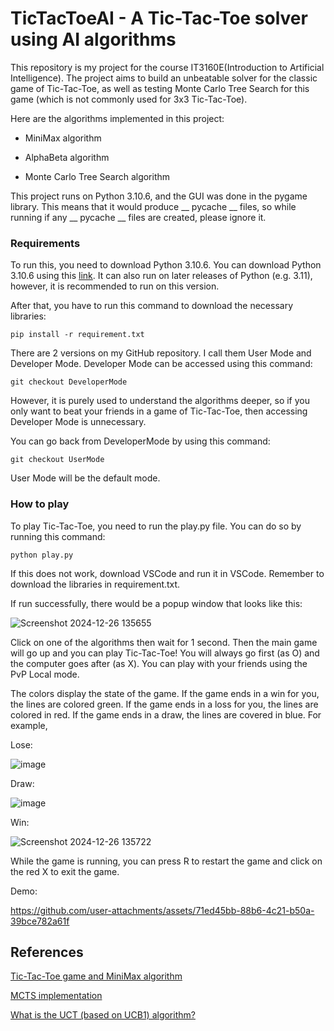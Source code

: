 # TicTacToeAI - A Tic-Tac-Toe solver using AI algorithms

This repository is my project for the course IT3160E(Introduction to Artificial Intelligence). The project aims to build an unbeatable solver for the classic game of Tic-Tac-Toe, as well as testing Monte Carlo Tree Search for this game (which is not commonly used for 3x3 Tic-Tac-Toe).

Here are the algorithms implemented in this project:

- MiniMax algorithm

- AlphaBeta algorithm

- Monte Carlo Tree Search algorithm

This project runs on Python 3.10.6, and the GUI was done in the pygame library. This means that it would produce __ pycache __ files, so while running if any __ pycache __ files are created, please ignore it.

### Requirements

To run this, you need to download Python 3.10.6. You can download Python 3.10.6 using this [link](https://www.python.org/downloads/release/python-3106/). It can also run on later releases of Python (e.g. 3.11), however, it is recommended to run on this version. 

After that, you have to run this command to download the necessary libraries:
```
pip install -r requirement.txt
```

There are 2 versions on my GitHub repository. I call them User Mode and Developer Mode. Developer Mode can be accessed using this command:
```
git checkout DeveloperMode
```
However, it is purely used to understand the algorithms deeper, so if you only want to beat your friends in a game of Tic-Tac-Toe, then accessing Developer Mode is unnecessary.

You can go back from DeveloperMode by using this command:
```
git checkout UserMode
```

User Mode will be the default mode.
### How to play

To play Tic-Tac-Toe, you need to run the play.py file. You can do so by running this command:
```
python play.py
```

If this does not work, download VSCode and run it in VSCode. Remember to download the libraries in requirement.txt.

If run successfully, there would be a popup window that looks like this:

![Screenshot 2024-12-26 135655](https://github.com/user-attachments/assets/d3e6cd31-ebf7-4ff0-9a3b-9a871a764923)

Click on one of the algorithms then wait for 1 second. Then the main game will go up and you can play Tic-Tac-Toe! You will always go first (as O) and the computer goes after (as X). You can play with your friends using the PvP Local mode.

The colors display the state of the game. If the game ends in a win for you, the lines are colored green. If the game ends in a loss for you, the lines are colored in red. If the game ends in a draw, the lines are covered in blue. For example,

Lose:

![image](https://github.com/user-attachments/assets/b2735205-7213-45ed-88bd-39a8f034dce7)

Draw:

![image](https://github.com/user-attachments/assets/4f97cf2c-e6cd-4020-90b3-7f620cee8da5)

Win:

![Screenshot 2024-12-26 135722](https://github.com/user-attachments/assets/56f412a7-a4d4-4097-a95e-9b58f199fc53)

While the game is running, you can press R to restart the game and click on the red X to exit the game.

Demo:

https://github.com/user-attachments/assets/71ed45bb-88b6-4c21-b50a-39bce782a61f

## References
[Tic-Tac-Toe game and MiniMax algorithm](https://www.youtube.com/watch?v=LbTu0rwikwg&t=1946s)

[MCTS implementation](https://github.com/hayoung-kim/mcts-tic-tac-toe)

[What is the UCT (based on UCB1) algorithm?](https://en.wikipedia.org/wiki/Monte_Carlo_tree_search)
